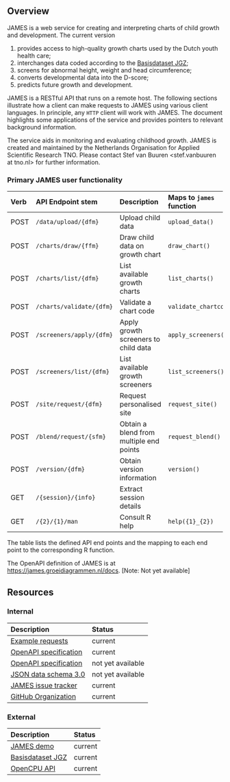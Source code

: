 
<!-- README.md is generated from README.Rmd. Please edit that file -->

## Overview

JAMES is a web service for creating and interpreting charts of child
growth and development. The current version

1.  provides access to high-quality growth charts used by the Dutch
    youth health care;
2.  interchanges data coded according to the [Basisdataset
    JGZ](https://decor.nictiz.nl/pub/jeugdgezondheidszorg/jgz-html-20240426T081156/index.html);
3.  screens for abnormal height, weight and head circumference;
4.  converts developmental data into the D-score;
5.  predicts future growth and development.

JAMES is a RESTful API that runs on a remote host. The following
sections illustrate how a client can make requests to JAMES using
various client languages. In principle, any `HTTP` client will work with
JAMES. The document highlights some applications of the service and
provides pointers to relevant background information.

The service aids in monitoring and evaluating childhood growth. JAMES is
created and maintained by the Netherlands Organisation for Applied
Scientific Research TNO. Please contact Stef van Buuren \<stef.vanbuuren
at tno.nl\> for further information.

### Primary JAMES user functionality

| Verb | API Endpoint stem | Description | Maps to `james` function |
|:---|:---|:---|:---|
| POST | `/data/upload/{dfm}` | Upload child data | `upload_data()` |
| POST | `/charts/draw/{ffm}` | Draw child data on growth chart | `draw_chart()` |
| POST | `/charts/list/{dfm}` | List available growth charts | `list_charts()` |
| POST | `/charts/validate/{dfm}` | Validate a chart code | `validate_chartcode()` |
| POST | `/screeners/apply/{dfm}` | Apply growth screeners to child data | `apply_screeners()` |
| POST | `/screeners/list/{dfm}` | List available growth screeners | `list_screeners()` |
| POST | `/site/request/{dfm}` | Request personalised site | `request_site()` |
| POST | `/blend/request/{sfm}` | Obtain a blend from multiple end points | `request_blend()` |
| POST | `/version/{dfm}` | Obtain version information | `version()` |
| GET | `/{session}/{info}` | Extract session details |  |
| GET | `/{2}/{1}/man` | Consult R help | `help({1}_{2})` |

The table lists the defined API end points and the mapping to each end
point to the corresponding R function.

The OpenAPI definition of JAMES is at
<https://james.groeidiagrammen.nl/docs>. \[Note: Not yet available\]

## Resources

### Internal

| Description | Status |
|:---|:---|
| [Example requests](https://james.groeidiagrammen.nl) | current |
| [OpenAPI specification](https://app.swaggerhub.com/apis-docs/stefvanbuuren/james/1.5.4) | current |
| [OpenAPI specification](https://james.groeidiagrammen.nl/docs/) | not yet available |
| [JSON data schema 3.0](https://james.groeidiagrammen.nl/schemas/bds_v3.0.json) | not yet available |
| [JAMES issue tracker](https://github.com/growthcharts/james/issues) | current |
| [GitHub Organization](https://github.com/growthcharts) | current |

### External

| Description | Status |
|:---|:---|
| [JAMES demo](https://tnochildhealthstatistics.shinyapps.io/james_tryout/) | current |
| [Basisdataset JGZ](https://decor.nictiz.nl/pub/jeugdgezondheidszorg/jgz-html-20240426T081156/index.html) | current |
| [OpenCPU API](https://www.opencpu.org/api.html) | current |
